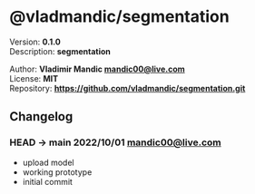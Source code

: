 # @vladmandic/segmentation  

  Version: **0.1.0**  
  Description: **segmentation**  
  
  Author: **Vladimir Mandic <mandic00@live.com>**  
  License: **MIT**  
  Repository: **<https://github.com/vladmandic/segmentation.git>**  
  
## Changelog
  
### **HEAD -> main** 2022/10/01 mandic00@live.com

- upload model
- working prototype
- initial commit
